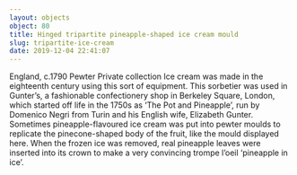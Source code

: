 ```yaml
---
layout: objects
object: 80
title: Hinged tripartite pineapple-shaped ice cream mould
slug: tripartite-ice-cream
date: 2019-12-04 22:41:07
---
```

England, c.1790  Pewter  Private collection  Ice cream was made in the eighteenth century using this sort of equipment. This sorbetier was used in Gunter’s, a fashionable confectionery shop in Berkeley Square, London, which started off life in the 1750s as ‘The Pot and Pineapple’, run by Domenico  Negri from Turin and his English wife, Elizabeth  Gunter. Sometimes pineapple-flavoured ice cream was put into pewter moulds to replicate the pinecone-shaped body of the fruit, like the mould displayed here. When the frozen ice was removed, real pineapple leaves were inserted into its crown to make a very convincing trompe l’oeil ‘pineapple in ice’.
